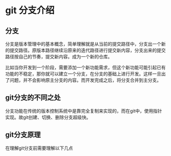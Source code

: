 # git 分支介绍

## 分支

分支是版本管理中的基本概念，简单理解就是从当前的提交路径中，分支出一个新的提交路径。原版本路径继续沿原来的迭代路径进行提交新内容，分支出来的提交路径按自己的节奏，提交新内容。成为一个新的仓库。

比如当你开发到一个阶段，需要添加一个新功能需求，但这个新功能可能引起已有功能的不稳定，那你就可以建立一个分支，在分支的基础上进行开发。这样一旦出了问题，并不会影响原主分支的内容。而开发完成之后，将分支合并到主分支。

## git分支的不同之处

分支功能在传统的版本控制系统中是靠完全复制来实现的，而在git中，使用指针实现。故git创建、切换、删除分支超级快。

## git分支原理

 在理解git分支前需要理解以下几点

